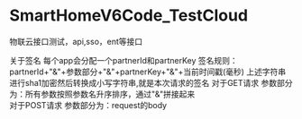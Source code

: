 # SmartHomeV6Code_TestCloud
物联云接口测试，api,sso，ent等接口

关于签名
       每个app会分配一个partnerId和partnerKey
       签名规则：
              partnerId+"&"+参数部分+"&"+partnerKey+"&"+当前时间戳(毫秒) 
              上述字符串进行sha1加密然后转换成小写字符串,就是本次请求的签名
       对于GET请求
              参数部分为：所有参数按照参数名升序排序，通过"&"拼接起来              
       对于POST请求
              参数部分为：request的body   
